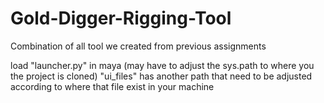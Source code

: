 # Gold-Digger-Rigging-Tool
Combination of all tool we created from previous assignments


load "launcher.py" in maya (may have to adjust the sys.path to where you the project is cloned)
"ui_files" has another path that need to be adjusted according to where that file exist in your machine

